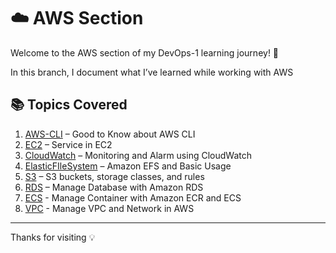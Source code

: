 # ☁️ AWS Section

Welcome to the AWS section of my DevOps-1 learning journey! 🚀

In this branch, I document what I’ve learned while working with AWS

## 📚 Topics Covered

1. [AWS-CLI](./0_AWS-CLI.md) – Good to Know about AWS CLI
2. [EC2](./1_EC2.md) – Service in EC2
3. [CloudWatch](./2_CloudWatch.md) – Monitoring and Alarm using CloudWatch
4. [ElasticFIleSystem](./3_ElasticFIleSystem.md) – Amazon EFS and Basic Usage
5. [S3](./4_S3.md) –  S3 buckets, storage classes, and rules
6. [RDS](./5_RDS.md) – Manage Database with Amazon RDS
7. [ECS](./6_ECS.md) - Manage Container with Amazon ECR and ECS
8. [VPC](./7_VPC.md) - Manage VPC and Network in AWS

---
Thanks for visiting 💡
